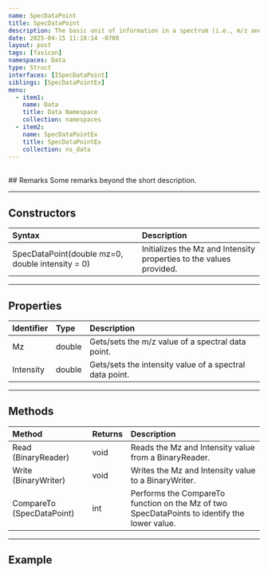 ```yaml
---
name: SpecDataPoint
title: SpecDataPoint
description: The basic unit of information in a spectrum (i.e., m/z and intensity).
date: 2025-04-15 11:18:14 -0700
layout: post
tags: [favicon]
namespaces: Data
type: Struct
interfaces: [ISpecDataPoint]
siblings: [SpecDataPointEx]
menu:
  - item1:
    name: Data
    title: Data Namespace
    collection: namespaces
  - item2:
    name: SpecDataPointEx
    title: SpecDataPointEx
    collection: ns_data
---
```


<br/>
## Remarks
Some remarks beyond the short description.

* * *
## Constructors

| Syntax   | Description                                               |
|:-------------|:----------------------------------------------------------|
| SpecDataPoint(double mz=0, double intensity = 0) | Initializes the Mz and Intensity properties to the values provided.  |

* * *
## Properties

| Identifier   | Type     | Description                                               |
|:-------------|:---------|:----------------------------------------------------------|
| Mz           | double   | Gets/sets the m/z value of a spectral data point.         |
| Intensity    | double   | Gets/sets the intensity value of a spectral data point.   |

* * *
## Methods

| Method   | Returns     | Description                                               |
|:-------------|:---------|:----------------------------------------------------------|
| Read (BinaryReader)      | void   | Reads the Mz and Intensity value from a BinaryReader.         |
| Write (BinaryWriter)     | void   | Writes the Mz and Intensity value to a BinaryWriter.  |
| CompareTo (SpecDataPoint)| int    | Performs the CompareTo function on the Mz of two SpecDataPoints to identify the lower value.   |

* * *
## Example
